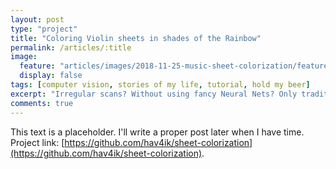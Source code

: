 ```yaml
---
layout: post
type: "project"
title: "Coloring Violin sheets in shades of the Rainbow"
permalink: /articles/:title
image:
  feature: "articles/images/2018-11-25-music-sheet-colorization/featured.png"
  display: false
tags: [computer vision, stories of my life, tutorial, hold my beer]
excerpt: "Irregular scans? Without using fancy Neural Nets? Only traditional Computer Vision? In just one night? Easy, hold my beer!"
comments: true
---
```


This text is a placeholder. I'll write a proper post later when I have time. Project link: [https://github.com/hav4ik/sheet-colorization](https://github.com/hav4ik/sheet-colorization).
